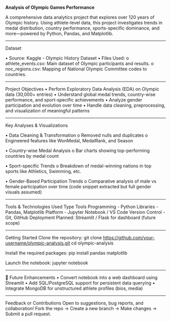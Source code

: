 **Analysis of Olympic Games Performance**

A comprehensive data analytics project that explores over 120 years of Olympic history. Using athlete-level data, this project investigates trends in medal distribution, country performance, sports-specific dominance, and more—powered by Python, Pandas, and Matplotlib.
________________________________________
Dataset

•	Source: Kaggle - Olympic History Dataset
•	Files Used:
o	athlete_events.csv: Main dataset of Olympic participants and results.
o	noc_regions.csv: Mapping of National Olympic Committee codes to countries.
________________________________________

Project Objectives
•	Perform Exploratory Data Analysis (EDA) on Olympic data (30,000+ entries)
•	Understand global medal trends, country-wise performance, and sport-specific achievements
•	Analyze gender participation and evolution over time
•	Handle data cleaning, preprocessing, and visualization of meaningful patterns
________________________________________

Key Analyses & Visualizations

• Data Cleaning & Transformation
o	Removed nulls and duplicates
o	Engineered features like WonMedal, MedalRank, and Season

• Country-wise Medal Analysis
o	Bar charts showing top-performing countries by medal count

• Sport-specific Trends
o	Breakdown of medal-winning nations in top sports like Athletics, Swimming, etc.

• Gender-Based Participation Trends
o	Comparative analysis of male vs female participation over time (code snippet extracted but full gender visuals assumed)
________________________________________

Tools & Technologies Used
Type	Tools
Programming -	Python
Libraries	  - Pandas, Matplotlib
Platform	  - Jupyter Notebook / VS Code
Version Control -	Git, GitHub
Deployment	Planned: Streamlit / Flask for dashboard (future scope)
________________________________________

Getting Started
Clone the repository:
git clone https://github.com/your-username/olympic-analysis.git
cd olympic-analysis

Install the required packages:
pip install pandas matplotlib

Launch the notebook:
jupyter notebook
________________________________________

🌱 Future Enhancements
•	Convert notebook into a web dashboard using Streamlit
•	Add SQL/PostgreSQL support for persistent data querying
•	Integrate MongoDB for unstructured athlete profiles (bios, media)
________________________________________

Feedback or Contributions
Open to suggestions, bug reports, and collaboration!
Fork the repo → Create a new branch → Make changes → Submit a pull request.
